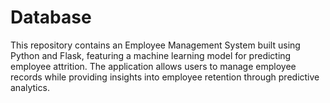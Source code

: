 # Database
This repository contains an Employee Management System built using Python and Flask, featuring a machine learning model for predicting employee attrition. The application allows users to manage employee records while providing insights into employee retention through predictive analytics.
